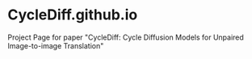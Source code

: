 # CycleDiff.github.io
Project Page for paper "CycleDiff: Cycle Diffusion Models for Unpaired Image-to-image Translation"
